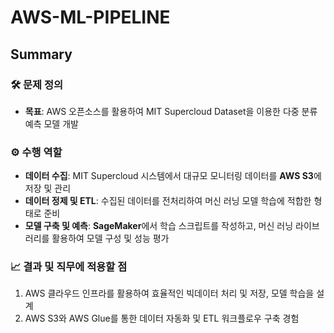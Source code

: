# AWS-ML-PIPELINE

## Summary

### 🛠️ 문제 정의

- **목표**: AWS 오픈소스를 활용하여 MIT Supercloud Dataset을 이용한 다중 분류 예측 모델 개발

### ⚙️ 수행 역할
- **데이터 수집**: MIT Supercloud 시스템에서 대규모 모니터링 데이터를 **AWS S3**에 저장 및 관리
- **데이터 정제 및 ETL**: 수집된 데이터를 전처리하여 머신 러닝 모델 학습에 적합한 형태로 준비
- **모델 구축 및 예측**: **SageMaker**에서 학습 스크립트를 작성하고, 머신 러닝 라이브러리를 활용하여 모델 구성 및 성능 평가


### 📈 결과 및 직무에 적용할 점
1. AWS 클라우드 인프라를 활용하여 효율적인 빅데이터 처리 및 저장, 모델 학습을 설계
2. AWS S3와 AWS Glue를 통한 데이터 자동화 및 ETL 워크플로우 구축 경험
